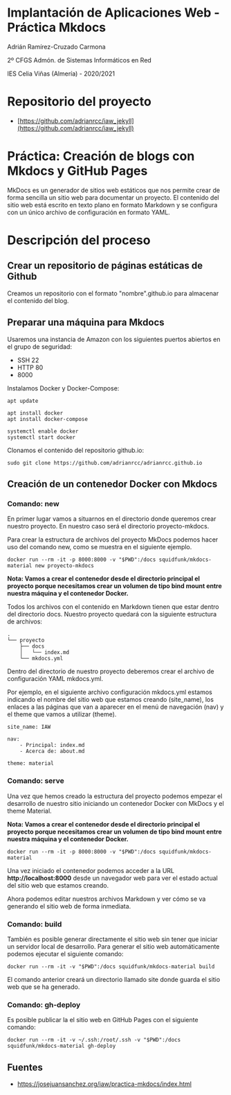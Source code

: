 # Implantación de Aplicaciones Web - Práctica Mkdocs

Adrián Ramírez-Cruzado Carmona

2º CFGS Admón. de Sistemas Informáticos en Red

IES Celia Viñas (Almería) - 2020/2021

# Repositorio del proyecto

- [https://github.com/adrianrcc/iaw_jekyll](https://github.com/adrianrcc/iaw_jekyll)

# Práctica: Creación de blogs con Mkdocs y GitHub Pages

MkDocs es un generador de sitios web estáticos que nos permite crear de forma sencilla un sitio web para documentar un proyecto. El contenido del sitio web está escrito en texto plano en formato Markdown y se configura con un único archivo de configuración en formato YAML.

# Descripción del proceso

## Crear un repositorio de páginas estáticas de Github

Creamos un repositorio con el formato "nombre".github.io para almacenar el contenido del blog.

## Preparar una máquina para Mkdocs

Usaremos una instancia de Amazon con los siguientes puertos abiertos en el grupo de seguridad:

- SSH 22
- HTTP 80
- 8000

Instalamos Docker y Docker-Compose:

~~~
apt update

apt install docker 
apt install docker-compose

systemctl enable docker
systemctl start docker
~~~

Clonamos el contenido del repositorio github.io:

~~~
sudo git clone https://github.com/adrianrcc/adrianrcc.github.io
~~~

## Creación de un contenedor Docker con Mkdocs


### Comando: new

En primer lugar vamos a situarnos en el directorio donde queremos crear nuestro proyecto. En nuestro caso será el directorio proyecto-mkdocs.

Para crear la estructura de archivos del proyecto MkDocs podemos hacer uso del comando new, como se muestra en el siguiente ejemplo.

~~~
docker run --rm -it -p 8000:8000 -v "$PWD":/docs squidfunk/mkdocs-material new proyecto-mkdocs
~~~

**Nota: Vamos a crear el contenedor desde el directorio principal el proyecto porque necesitamos crear un volumen de tipo bind mount entre nuestra máquina y el contenedor Docker.**


Todos los archivos con el contenido en Markdown tienen que estar dentro del directorio docs. Nuestro proyecto quedará con la siguiente estructura de archivos:

~~~
.
└── proyecto
    ├── docs
    │   └── index.md
    └── mkdocs.yml
~~~

Dentro del directorio de nuestro proyecto deberemos crear el archivo de configuración YAML mkdocs.yml.

Por ejemplo, en el siguiente archivo configuración mkdocs.yml estamos indicando el nombre del sitio web que estamos creando (site_name), los enlaces a las páginas que van a aparecer en el menú de navegación (nav) y el theme que vamos a utilizar (theme).
~~~
site_name: IAW

nav:
    - Principal: index.md
    - Acerca de: about.md

theme: material
~~~

### Comando: serve

Una vez que hemos creado la estructura del proyecto podemos empezar el desarrollo de nuestro sitio iniciando un contenedor Docker con MkDocs y el theme Material.

**Nota: Vamos a crear el contenedor desde el directorio principal el proyecto porque necesitamos crear un volumen de tipo bind mount entre nuestra máquina y el contenedor Docker.**

~~~
docker run --rm -it -p 8000:8000 -v "$PWD":/docs squidfunk/mkdocs-material
~~~

Una vez iniciado el contenedor podemos acceder a la URL **http://localhost:8000** desde un navegador web para ver el estado actual del sitio web que estamos creando.

Ahora podemos editar nuestros archivos Markdown y ver cómo se va generando el sitio web de forma inmediata.

### Comando: build

También es posible generar directamente el sitio web sin tener que iniciar un servidor local de desarrollo. Para generar el sitio web automáticamente podemos ejecutar el siguiente comando:

~~~
docker run --rm -it -v "$PWD":/docs squidfunk/mkdocs-material build
~~~

El comando anterior creará un directorio llamado site donde guarda el sitio web que se ha generado.

### Comando: gh-deploy

Es posible publicar la el sitio web en GitHub Pages con el siguiente comando:

~~~
docker run --rm -it -v ~/.ssh:/root/.ssh -v "$PWD":/docs squidfunk/mkdocs-material gh-deploy
~~~

## Fuentes

- https://josejuansanchez.org/iaw/practica-mkdocs/index.html